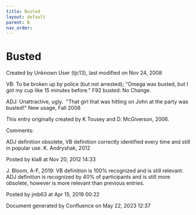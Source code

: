 ```yaml
---
title: Busted
layout: default
parent: B
nav_order:
---
```


# Busted

Created by  Unknown User (tjc13), last modified on Nov 24, 2008

VB: To be broken up by police (but not arrested); &quot;Omega was busted, but I got my cup like 15 minutes before.&quot; F92 busted: No Change.

ADJ: Unattractive, ugly.  &quot;That girl that was hitting on John at the party was busted!&quot; New usage, Fall 2008

This entry originally created by K Tousey and D. McGiverson, 2006.

Comments:

ADJ definition obsolete, VB definition correctly identified every time and still in popular use. K. Andryshak, 2012

Posted by kla8 at Nov 20, 2012 14:33

J. Bloom, A-F, 2019: VB definition is 100% recognized and is still relevant. ADJ definition is recognized by 40% of participants and is still more obsolete, however is more relevant than previous entries. 

Posted by jmb63 at Apr 15, 2019 00:22

Document generated by Confluence on May 22, 2023 12:37


